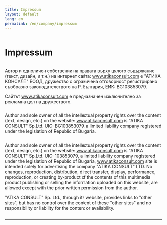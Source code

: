 ```yaml
---
title: Impressum
layout: default
lang: en
permalink: /en/company/impressum
---
```

<div class="row">
	<div class="large-12 small-12 columns">
		<div id="a-area-10-sub-title" class="a-area a-normal a-area-sub-title    singleton aRichText  clearfix">
			<div id="a-slots-10-sub-title" class="a-slots clearfix">
				<div class="a-slot a-normal  aRichText clearfix" data-pageid="10" data-name="sub-title" data-permid="1"
					id="a-slot-10-sub-title-1">
					<div class="a-slot-content clearfix" id="a-slot-content-10-sub-title-1">
						<h1>Impressum</h1>
					</div>
				</div>
			</div>
		</div>
		<hr>
	</div>
</div>
<div class="row">
	<div class="large-4 small-12 columns">
		<div id="a-area-10-first-column" class="a-area a-normal a-area-first-column     clearfix">
			<div id="a-slots-10-first-column" class="a-slots clearfix">
				<div class="a-slot a-normal  aRichText clearfix" data-pageid="10" data-name="first-column" data-permid="1"
					id="a-slot-10-first-column-1">
					<div class="a-slot-content clearfix" id="a-slot-content-10-first-column-1">
						<p>
							Автор и едноличен собственик на правата върху цялото съдържание (текст, дизайн, и т.н.) на интернет сайта:
							<a href="/">www.atikaconsult.com</a> е "АТИКА КОНСУЛТ" ЕООД, дружество с ограничена отговорност
							регистрирано съобразно законодателството на Р. България, ЕИК: BG103853079.</p>
						<p>
							Сайтът <a href="/">www.atikaconsult.com</a> е предназначен изключително за рекламна цел на дружеството.
						</p>
					</div>
				</div>
			</div>
		</div>
	</div>
	<div class="large-4 small-12 columns">
		<div id="a-area-10-second-column" class="a-area a-normal a-area-second-column     clearfix">
			<div id="a-slots-10-second-column" class="a-slots clearfix">
				<div class="a-slot a-normal  aRichText clearfix" data-pageid="10" data-name="second-column" data-permid="1"
					id="a-slot-10-second-column-1">
					<div class="a-slot-content clearfix" id="a-slot-content-10-second-column-1">
						<p>
							Author and sole owner of all the intellectual property rights over the content (text, design, etc.) on the
							website: <a href="/">www.atikaconsult.com</a> is "ATIKA CONSULT" Sp.Ltd. UIC: BG103853079, a limited
							liability company registered under the legislation of Republic of Bulgaria.</p>
					</div>
				</div>
			</div>
		</div>
	</div>
	<div class="large-4 small-12 columns">
		<div id="a-area-10-third-column" class="a-area a-normal a-area-third-column     clearfix">
			<div id="a-slots-10-third-column" class="a-slots clearfix">
				<div class="a-slot a-normal  aRichText clearfix" data-pageid="10" data-name="third-column" data-permid="1"
					id="a-slot-10-third-column-1">
					<div class="a-slot-content clearfix" id="a-slot-content-10-third-column-1">
						<p>
							Author and sole owner of all the intellectual property rights over the content (text, design, etc.) on the
							website: <a href="/">www.atikaconsult.com</a> is "ATIKA CONSULT" Sp.Ltd. UIC: 103853079, a limited
							liability company registered under the legislation of Republic of Bulgaria, <a
								href="/">www.atikaconsult.com</a> site is intended solely for advertising the company "ATIKA CONSULT"
							LTD. No changes, reproduction, distribution, direct transfer, display, performance, reproduction, or
							creating by-product of the contents of this multimedia product publishing or selling the information
							uploaded on this website, are allowed except with the prior written permission from the author.</p>
						<p>
							"ATIKA CONSULT" Sp. Ltd., through its website, provides links to "other sites", but has no control over
							the content of these "other sites" and no responsibility or liability for the content or availability.</p>
					</div>
				</div>
			</div>
		</div>
	</div>
	<hr>
</div>